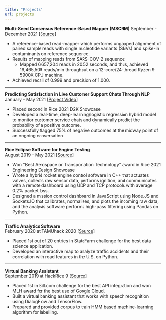 ```yaml
---
title: "Projects"
url: projects
---
```


**Multi-Seed Consensus Reference-Based Mapper (MSCRM)**
September - December 2021 [<a href="https://github.com/berkalpyakici/mscrm" class="uk-link-muted" target="_blank">Source</a>]

* A reference-based read-mapper which performs ungapped alignment of paired sample reads with single nucleotide variants (SNVs) and spike-in contaminants on reference sequence.
* Results of mapping reads from SARS-COV-2 sequence:
  * Mapped 6,657,204 reads in 20.52 seconds, and thus, achieved 19,465,509 reads/min throughput on a 12-core/24-thread Ryzen 9 5900X CPU machine.
* Achieved recall of 0.999 and precision of 1.000.

---

**Predicting Satisfaction in Live Customer Support Chats Through NLP**  
January - May 2021 [<a href="https://www.youtube.com/watch?v=Ee4k_NvjSKI" class="uk-link-muted" target="_blank">Project Video</a>]

* Placed second in Rice 2021 D2K Showcase
* Developed a real-time, deep-learning/logistic regression hybrid model to 
monitor customer service chats and dynamically predict the probability of a 
positive outcome.
* Successfully flagged 75% of negative outcomes at the midway point of an 
ongoing conversation.

---

**Rice Eclipse Software for Engine Testing**  
August 2019 - May 2021 [<a href="https://github.com/rice-eclipse" class="uk-link-muted" target="_blank">Source</a>]

* Won "Best Aerospace or Transportation Technology" award in Rice 2021 
Engineering Design Showcase
* Wrote a hybrid rocket engine control software in C++ that actuates valves, 
collects raw sensor data, performs ignition, and communicates with a remote 
dashboard using UDP and TCP protocols with average 0.2% packet loss.
* Designed a mission control dashboard in JavaScript using Node.JS and 
Sockets.IO that calibrates, normalizes, and plots the incoming raw data, and 
the analysis software performs high-pass filtering using Pandas on Python.

---

**Traffic Analytics Software**  
February 2020 at TAMUhack 2020 [<a href="https://github.com/berkalpyakici/traffix-tamuhack" class="uk-link-muted" target="_blank">Source</a>]

* Placed 1st out of 20 entries in StateFarm challenge for the best data science application.
* Developed an interactive map to analyze traffic accidents and their correlation with road features in the U.S. on Python.

---

**Virtual Banking Assistant**  
September 2019 at HackRice 9 [<a href="https://github.com/berkalpyakici/bdc-hackrice" class="uk-link-muted" target="_blank">Source</a>]

* Placed 1st in Bill.com challenge for the best API integration and won MLH award for the best use of Google Cloud.
* Built a virtual banking assistant that works with speech recognition using DialogFlow and TensorFlow.
* Prepared and provided corpus to train HMM based machine-learning algorithm for labelling.
